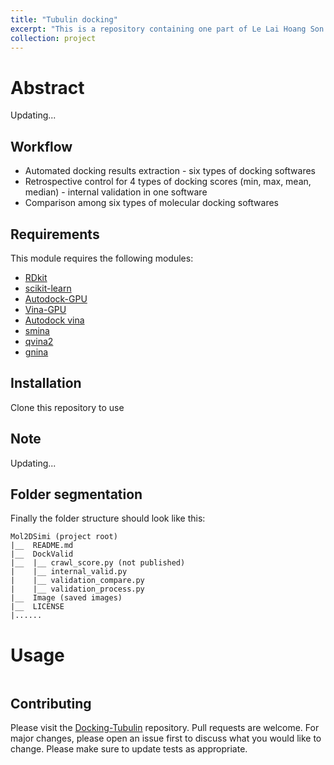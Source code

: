 ```yaml
---
title: "Tubulin docking"
excerpt: "This is a repository containing one part of Le Lai Hoang Son's thesis <br/><img src='/images/Tubulin-docking/score_distribution.png'>"
collection: project
---
```



# Abstract
Updating...

## Workflow
- Automated docking results extraction - six types of docking softwares
- Retrospective control for 4 types of docking scores (min, max, mean, median) - internal validation in one software
- Comparison among six types of molecular docking softwares


## Requirements

This module requires the following modules:

- [RDkit](https://www.rdkit.org/)
- [scikit-learn](https://scikit-learn.org/stable/)
- [Autodock-GPU](https://github.com/ccsb-scripps/AutoDock-GPU)
- [Vina-GPU](https://github.com/DeltaGroupNJUPT/Vina-GPU)
- [Autodock vina](https://github.com/ccsb-scripps/AutoDock-Vina)
- [smina](https://github.com/mwojcikowski/smina)
- [qvina2](https://qvina.github.io/)
- [gnina](https://github.com/gnina/gnina)

## Installation
Clone this repository to use

## Note
Updating...

## Folder segmentation

Finally the folder structure should look like this:

    Mol2DSimi (project root)
    |__  README.md
    |__  DockValid
    |__  |__ crawl_score.py (not published)
    |    |__ internal_valid.py
    |    |__ validation_compare.py
    |    |__ validation_process.py
    |__  Image (saved images)
    |__  LICENSE
    |......

# Usage

```python
```

## Contributing

Please visit the [Docking-Tubulin](https://github.com/TieuLongPhan/Tubulin_comparedocking) repository.
Pull requests are welcome. For major changes, please open an issue first to discuss what you would like to change. Please make sure to update tests as appropriate.

